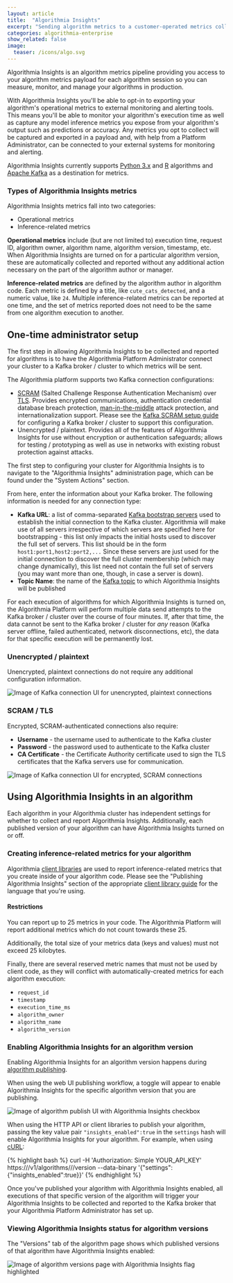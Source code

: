```yaml
---
layout: article
title:  "Algorithmia Insights"
excerpt: "Sending algorithm metrics to a customer-operated metrics collection system"
categories: algorithmia-enterprise
show_related: false
image:
  teaser: /icons/algo.svg
---
```


Algorithmia Insights is an algorithm metrics pipeline providing you access to your algorithm metrics payload for each algorithm session so you can measure, monitor, and manage your algorithms in production.

With Algorithmia Insights you'll be able to opt-in to exporting your algorithm's operational metrics to external monitoring and alerting tools. This means you'll be able to monitor your algorithm's execution time as well as capture any model inference metrics you expose from your algorithm's output such as predictions or accuracy. Any metrics you opt to collect will be captured and exported in a payload and, with help from a Platform Administrator, can be connected to your external systems for monitoring and alerting.

Algorithmia Insights currently supports [Python 3.x](../clients/python) and [R](../clients/r) algorithms and [Apache Kafka](https://kafka.apache.org/) as a destination for metrics.

### Types of Algorithmia Insights metrics

Algorithmia Insights metrics fall into two categories:
* Operational metrics
* Inference-related metrics

**Operational metrics** include (but are not limited to) execution time, request ID, algorithm owner, algorithm name, algorithm version, timestamp, etc. When Algorithmia Insights are turned on for a particular algorithm version, these are automatically collected and reported without any additional action necessary on the part of the algorithm author or manager.

**Inference-related metrics** are defined by the algorithm author in algorithm code. Each metric is defined by a title, like `cute_cats_detected`, and a numeric value, like `24`. Multiple inference-related metrics can be reported at one time, and the set of metrics reported does not need to be the same from one algorithm execution to another.

## One-time administrator setup

The first step in allowing Algorithmia Insights to be collected and reported for algorithms is to have the Algorithmia Platform Administrator connect your cluster to a Kafka broker / cluster to which metrics will be sent.

The Algorithmia platform supports two Kafka connection configurations:

* [SCRAM](https://en.wikipedia.org/wiki/Salted_Challenge_Response_Authentication_Mechanism) (Salted Challenge Response Authentication Mechanism) over [TLS](https://en.wikipedia.org/wiki/Transport_Layer_Security). Provides encrypted communications, authentication credential database breach protection, [man-in-the-middle](https://en.wikipedia.org/wiki/Man-in-the-middle_attack) attack protection, and internationalization support. Please see the [Kafka SCRAM setup guide](https://kafka.apache.org/documentation/#security_sasl_scram) for configuring a Kafka broker / cluster to support this configuration.
* Unencrypted / plaintext. Provides all of the features of Algorithmia Insights for use without encryption or authentication safeguards; allows for testing / prototyping as well as use in networks with existing robust protection against attacks.

The first step to configuring your cluster for Algorithmia Insights is to navigate to the "Algorithmia Insights" administration page, which can be found under the "System Actions" section.

From here, enter the information about your Kafka broker. The following information is needed for any connection type:

* **Kafka URL**: a list of comma-separated [Kafka bootstrap servers](https://kafka.apache.org/documentation/#bootstrap.servers) used to establish the initial connection to the Kafka cluster. Algorithmia will make use of all servers irrespective of which servers are specified here for bootstrapping - this list only impacts the initial hosts used to discover the full set of servers. This list should be in the form `host1:port1,host2:port2,...` Since these servers are just used for the initial connection to discover the full cluster membership (which may change dynamically), this list need not contain the full set of servers (you may want more than one, though, in case a server is down).
* **Topic Name**: the name of the [Kafka topic](https://kafka.apache.org/documentation/#intro_concepts_and_terms) to which Algorithmia Insights will be published

For each execution of algorithms for which Algorithmia Insights is turned on, the Algorithmia Platform will perform multiple data send attempts to the Kafka broker / cluster over the course of four minutes. If, after that time, the data cannot be sent to the Kafka broker / cluster for _any_ reason (Kafka server offline, failed authenticated, network disconnections, etc), the data for that specific execution will be permanently lost.

### Unencrypted / plaintext

Unencrypted, plaintext connections do not require any additional configuration information.

![Image of Kafka connection UI for unencrypted, plaintext connections](/developers/images/algorithmia-enterprise/insights/web-ui-kafka-connection-unencrypted-plaintext.png)

### SCRAM / TLS

Encrypted, SCRAM-authenticated connections also require:

* **Username** - the username used to authenticate to the Kafka cluster
* **Password** - the password used to authenticate to the Kafka cluster
* **CA Certificate** - the Certificate Authority certificate used to sign the TLS certificates that the Kafka servers use for communication.

![Image of Kafka connection UI for encrypted, SCRAM connections](/developers/images/algorithmia-enterprise/insights/web-ui-kafka-connection-sasl-scram.png)
 
## Using Algorithmia Insights in an algorithm

Each algorithm in your Algorithmia cluster has independent settings for whether to collect and report Algorithmia Insights. Additionally, each published version of your algorithm can have Algorithmia Insights turned on or off.

### Creating inference-related metrics for your algorithm

Algorithmia [client libraries](../clients) are used to report inference-related metrics that you create inside of your algorithm code. Please see the "Publishing Algorithmia Insights" section of the appropriate [client library guide](../clients) for the language that you're using.

#### Restrictions

You can report up to 25 metrics in your code. The Algorithmia Platform will report additional metrics which do not count towards these 25.

Additionally, the total size of your metrics data (keys and values) must not exceed 25 kilobytes.

Finally, there are several reserved metric names that must not be used by client code, as they will conflict with automatically-created metrics for each algorithm execution:

* `request_id`
* `timestamp`
* `execution_time_ms`
* `algorithm_owner`
* `algorithm_name`
* `algorithm_version`

### Enabling Algorithmia Insights for an algorithm version

Enabling Algorithmia Insights for an algorithm version happens during [algorithm publishing](../algorithm-development/your-first-algo/#publish-your-algorithm).

When using the web UI publishing workflow, a toggle will appear to enable Algorithmia Insights for the specific algorithm version that you are publishing.

![Image of algorithm publish UI with Algorithmia Insights checkbox](/developers/images/algorithmia-enterprise/insights/web-ui-publish.png)

When using the HTTP API or client libraries to publish your algorithm, passing the key value pair `"insights_enabled":true` in the `settings` hash will enable Algorithmia Insights for your algorithm. For example, when using [cURL](../clients/curl):

{% highlight bash %}
curl -H 'Authorization: Simple YOUR_API_KEY' https://<algorithmia-cluster-host>/v1/algorithms/<algorithm-owner>/<algorithm-name>/version --data-binary '{"settings":{"insights_enabled":true}}'
{% endhighlight %}

Once you've published your algorithm with Algorithmia Insights enabled, all executions of that specific version of the algorithm will trigger your Algorithmia Insights to be collected and reported to the Kafka broker that your Algorithmia Platform Administrator has set up.

### Viewing Algorithmia Insights status for algorithm versions

The "Versions" tab of the algorithm page shows which published versions of that algorithm have Algorithmia Insights enabled:

![Image of algorithm versions page with Algorithmia Insights flag highlighted](/developers/images/algorithmia-enterprise/insights/web-ui-versions.png)
